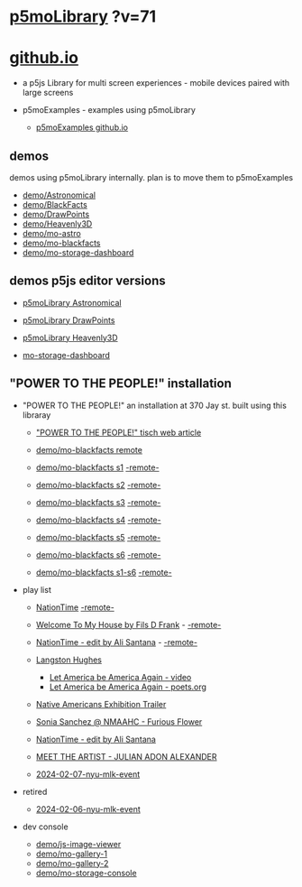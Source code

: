 # [p5moLibrary](https://github.com/molab-itp/p5moLibrary) ?v=71

# [github.io](https://molab-itp.github.io/p5moLibrary/src?v=71)

- a p5js Library for multi screen experiences - mobile devices paired with large screens

- p5moExamples - examples using p5moLibrary

  - [ p5moExamples github.io ](https://molab-itp.github.io/p5moExamples)

## demos

demos using p5moLibrary internally. plan is to move them to p5moExamples

- [demo/Astronomical](demo/Astronomical?v=71)
- [demo/BlackFacts](demo/BlackFacts?v=71)
- [demo/DrawPoints](demo/DrawPoints?v=71)
- [demo/Heavenly3D](demo/Heavenly3D?v=71)
- [demo/mo-astro](demo/mo-astro?v=71)
- [demo/mo-blackfacts](demo/mo-blackfacts?v=71)
- [demo/mo-storage-dashboard](demo/mo-storage-dashboard?v=71)

## demos p5js editor versions

- [p5moLibrary Astronomical](https://editor.p5js.org/jht9629-nyu/sketches/iIIAb8KIDr)

- [p5moLibrary DrawPoints](https://editor.p5js.org/jht9629-nyu/sketches/TQyVoswjQ)

- [p5moLibrary Heavenly3D](https://editor.p5js.org/jht9629-nyu/sketches/6VM5IMP4m)

- [mo-storage-dashboard](https://editor.p5js.org/jht9629-nyu/sketches/Osz28nOS9)

## "POWER TO THE PEOPLE!" installation

- "POWER TO THE PEOPLE!" an installation at 370 Jay st. built using this libraray

  - ["POWER TO THE PEOPLE!" tisch web article](https://tisch.nyu.edu/itp/news/spring-2024/community-facing-interactive-installations-on-the-ground-floor-o)

  - [demo/mo-blackfacts remote](demo/mo-blackfacts?v=71)
  - [demo/mo-blackfacts s1](demo/mo-blackfacts?v=71&group=s1&qrcode=mo-blackfacts-qrcode-1.png) [-remote-](demo/mo-blackfacts?v=71&group=s1)
  - [demo/mo-blackfacts s2](demo/mo-blackfacts?v=71&group=s2&qrcode=mo-blackfacts-qrcode-2.png) [-remote-](demo/mo-blackfacts?v=71&group=s2)
  - [demo/mo-blackfacts s3](demo/mo-blackfacts?v=71&group=s3&qrcode=mo-blackfacts-qrcode-3.png) [-remote-](demo/mo-blackfacts?v=71&group=s3)
  - [demo/mo-blackfacts s4](demo/mo-blackfacts?v=71&group=s4&qrcode=mo-blackfacts-qrcode-4.png) [-remote-](demo/mo-blackfacts?v=71&group=s4)
  - [demo/mo-blackfacts s5](demo/mo-blackfacts?v=71&group=s5&qrcode=mo-blackfacts-qrcode-5.png) [-remote-](demo/mo-blackfacts?v=71&group=s5)
  - [demo/mo-blackfacts s6](demo/mo-blackfacts?v=71&group=s6&qrcode=mo-blackfacts-qrcode-6.png) [-remote-](demo/mo-blackfacts?v=71&group=s6)
  - [demo/mo-blackfacts s1-s6](demo/mo-blackfacts?v=71&group=s1,s2,s3,s4,s5,s6&qrcode=mo-blackfacts-qrcode-1-6.png) [-remote-](demo/mo-blackfacts?v=71&group=s1,s2,s3,s4,s5,s6)

- play list

  - [NationTime](demo/mo-videoplayer/index.html?qrcode=NationTime.png) [-remote-](demo/mo-videoplayer/index.html)

  - [Welcome To My House by Fils D Frank](demo/mo-videoplayer/?playlist=kinLtCLHYvo&title=Welcome%20To%20My%20House%20by%20Fils%20D%20Frank&qrcode=NationTime.png) - [-remote-](demo/mo-videoplayer/?playlist=kinLtCLHYvo&title=Welcome%20To%20My%20House%20by%20Fils%20D%20Frank)

  - [NationTime - edit by Ali Santana](demo/mo-videoplayer/?playlist=-UtKxghWlvY&title=NationTime%20-%20ELUCID%20-%20BETAMAX&qrcode=NationTime.png) - [-remote-](demo/mo-videoplayer/?playlist=-UtKxghWlvY&title=NationTime%20-%20ELUCID%20-%20BETAMAX)

  - [Langston Hughes ](demo/BlackFacts?playlist=XzI3huqpCi4)

    - [Let America be America Again - video](demo/mo-blackfacts?playlist=CFNM8GB_Yp0&title=%E2%98%85)
    - [Let America be America Again - poets.org](https://poets.org/poem/let-america-be-america-again)

  - [Native Americans Exhibition Trailer](demo/BlackFacts?playlist=hpjNGTYvpxw)

  - [Sonia Sanchez @ NMAAHC - Furious Flower](demo/mo-blackfacts?playlist=FNLp8e-cfgk&title=Sonia%20Sanchez)

  - [NationTime - edit by Ali Santana](demo/mo-videoplayer?playlist=-UtKxghWlvY&title=NationTime%20-%20ELUCID%20-%20BETAMAX&qrcode=NationTime.png)

  - [MEET THE ARTIST - JULIAN ADON ALEXANDER](demo/mo-blackfacts?playlist=wk0La_2igws&title=MEET%20THE%20ARTIST%20-%20JULIAN%20ADON%20ALEXANDE%20-%20What%20it%20is&qrcode=JULIAN.png)

  - [2024-02-07-nyu-mlk-event](demo/mo-blackfacts?playlist=lG758MniLYg&qrcode=annoucement-01.png&title=2024-02-07-nyu-mlk-event)

- retired

  - [2024-02-06-nyu-mlk-event](demo/mo-blackfacts?playlist=zbRz5xTaLYI&qrcode=annoucement-01.png&title=2024-02-06-nyu-mlk-event)
  <!-- - [Weapons of White Destruction - TJ](demo/mo-blackfacts?playlist=ob8YQPGJiHY&title=Weapons%20of%20White%20Destruction%20-%20TJ&&qrcode=TJ.png) -->

- dev console

  - [demo/js-image-viewer](demo/js-image-viewer?v=71)
  - [demo/mo-gallery-1](demo/mo-gallery-1?v=71)
  - [demo/mo-gallery-2](demo/mo-gallery-2?v=71)
  - [demo/mo-storage-console](demo/mo-storage-console?v=71)

<!--

- retired
  - [demo/mo-astro-host-0](demo/mo-astro-host-0?v=71)
  - [demo/mo-astro-host-1](demo/mo-astro-host-1?v=71)
  - [demo/mo-astro-remote-0](demo/mo-astro-remote-0?v=71)
  - [demo/mo-astro-remote-1](demo/mo-astro-remote-1?v=71)

  - [demo/mo-blackfacts-host](demo/mo-blackfacts-host?v=71)
  - [demo/mo-blackfacts-remote](demo/mo-blackfacts-remote?v=71)

# https://www.youtube.com/watch?v=hpjNGTYvpxw
# The Land Carries Our Ancestors: Contemporary Art by Native Americans Exhibition Trailer

 -->

